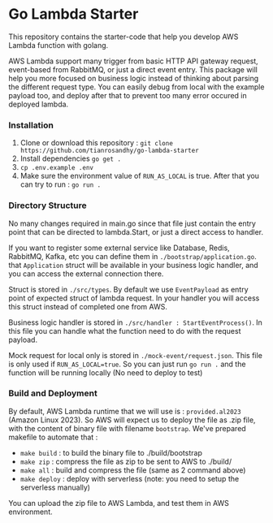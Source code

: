 # Go Lambda Starter 

This repository contains the starter-code that help you develop AWS Lambda function with golang. 

AWS Lambda support many trigger from basic HTTP API gateway request, event-based from RabbitMQ, or just a direct event entry. This package will help you more focused on business logic instead of thinking about parsing the different request type. You can easily debug from local with the example payload too, and deploy after that to prevent too many error occured in deployed lambda.

### Installation
1. Clone or download this repository : `git clone https://github.com/tianrosandhy/go-lambda-starter`
2. Install dependencies `go get .`
3. `cp .env.example .env`
4. Make sure the environment value of `RUN_AS_LOCAL` is true. After that you can try to run : `go run .`

### Directory Structure
No many changes required in main.go since that file just contain the entry point that can be directed to lambda.Start, or just a direct access to handler. 

If you want to register some external service like Database, Redis, RabbitMQ, Kafka, etc you can define them in `./bootstrap/application.go`. that `Application` struct will be available in your business logic handler, and you can access the external connection there.

Struct is stored in `./src/types`. By default we use `EventPayload` as entry point of expected struct of lambda request. In your handler you will access this struct instead of completed one from AWS. 

Business logic handler is stored in `./src/handler : StartEventProcess()`. In this file you can handle what the function need to do with the request payload. 

Mock request for local only is stored in `./mock-event/request.json`. This file is only used if `RUN_AS_LOCAL=true`. So you can just run `go run .` and the function will be running locally (No need to deploy to test)

### Build and Deployment 
By default, AWS Lambda runtime that we will use is : `provided.al2023` (Amazon Linux 2023). So AWS will expect us to deploy the file as .zip file, with the content of binary file with filename `bootstrap`. 
We've prepared makefile to automate that : 
- `make build` : to build the binary file to ./build/bootstrap
- `make zip` : compress the file as zip to be sent to AWS to ./build/
- `make all` : build and compress the file (same as 2 command above)
- `make deploy` : deploy with serverless (note: you need to setup the serverless manually)

You can upload the zip file to AWS Lambda, and test them in AWS environment.
